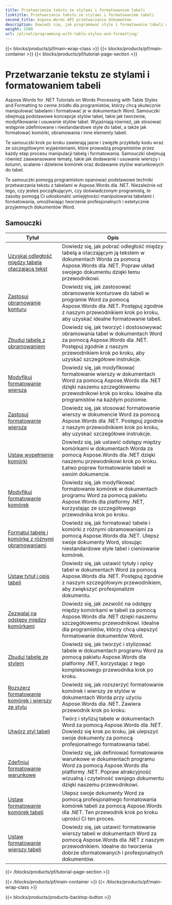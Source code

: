 ```yaml
---
title: Przetwarzanie tekstu ze stylami i formatowaniem tabeli
linktitle: Przetwarzanie tekstu ze stylami i formatowaniem tabeli
second_title: Aspose.Words API przetwarzania dokumentów
description: Dowiedz się, jak programować style i formatowanie tabeli w Aspose.Words dla .NET. Dowiedz się, jak stosować wstępnie zdefiniowane style, dostosowywać formatowanie komórek, obramowania i wiele więcej dzięki samouczkom krok po kroku i przykładowemu kodowi w języku C#.
weight: 1580
url: /pl/net/programming-with-table-styles-and-formatting/
---
```


{{< blocks/products/pf/main-wrap-class >}}
{{< blocks/products/pf/main-container >}}
{{< blocks/products/pf/tutorial-page-section >}}

# Przetwarzanie tekstu ze stylami i formatowaniem tabeli

Aspose.Words for .NET Tutorials on Words Processing with Table Styles and Formatting to cenne źródło dla programistów, którzy chcą skutecznie manipulować tabelami i formatować je w dokumentach Word. Samouczki obejmują podstawowe koncepcje stylów tabel, takie jak tworzenie, modyfikowanie i usuwanie stylów tabel. Wyjaśniają również, jak stosować wstępnie zdefiniowane i niestandardowe style do tabel, a także jak formatować komórki, obramowania i inne elementy tabeli.

Te samouczki krok po kroku zawierają jasne i zwięzłe przykłady kodu wraz ze szczegółowymi wyjaśnieniami, które prowadzą programistów przez każdy etap procesu manipulacji tabelą i formatowania. Samouczki obejmują również zaawansowane tematy, takie jak dodawanie i usuwanie wierszy i kolumn, scalanie i dzielenie komórek oraz dodawanie stylów warunkowych do tabel.

Te samouczki pomogą programistom opanować podstawowe techniki przetwarzania tekstu z tabelami w Aspose.Words dla .NET. Niezależnie od tego, czy jesteś początkującym, czy doświadczonym programistą, te zasoby pomogą Ci udoskonalić umiejętności manipulowania tabelami i formatowania, umożliwiając tworzenie profesjonalnych i estetycznie przyjemnych dokumentów Word.

 ## Samouczki
| Tytuł | Opis |
| --- | --- |
| [Uzyskaj odległość między tabelą otaczającą tekst](./get-distance-between-table-surrounding-text/) | Dowiedz się, jak pobrać odległość między tabelą a otaczającym ją tekstem w dokumentach Worda za pomocą Aspose.Words dla .NET. Popraw układ swojego dokumentu dzięki temu przewodnikowi. |
| [Zastosuj obramowanie konturu](./apply-outline-border/) | Dowiedz się, jak zastosować obramowanie konturowe do tabeli w programie Word za pomocą Aspose.Words dla .NET. Postępuj zgodnie z naszym przewodnikiem krok po kroku, aby uzyskać idealne formatowanie tabeli. |
| [Zbuduj tabelę z obramowaniem](./build-table-with-borders/) | Dowiedz się, jak tworzyć i dostosowywać obramowania tabel w dokumentach Word za pomocą Aspose.Words dla .NET. Postępuj zgodnie z naszym przewodnikiem krok po kroku, aby uzyskać szczegółowe instrukcje. |
| [Modyfikuj formatowanie wiersza](./modify-row-formatting/) | Dowiedz się, jak modyfikować formatowanie wierszy w dokumentach Word za pomocą Aspose.Words dla .NET dzięki naszemu szczegółowemu przewodnikowi krok po kroku. Idealne dla programistów na każdym poziomie. |
| [Zastosuj formatowanie wiersza](./apply-row-formatting/) | Dowiedz się, jak stosować formatowanie wierszy w dokumencie Word za pomocą Aspose.Words dla .NET. Postępuj zgodnie z naszym przewodnikiem krok po kroku, aby uzyskać szczegółowe instrukcje. |
| [Ustaw wypełnienie komórki](./set-cell-padding/) | Dowiedz się, jak ustawić odstępy między komórkami w dokumentach Worda za pomocą Aspose.Words dla .NET dzięki naszemu przewodnikowi krok po kroku. Łatwo popraw formatowanie tabeli w swoim dokumencie. |
| [Modyfikuj formatowanie komórek](./modify-cell-formatting/) | Dowiedz się, jak modyfikować formatowanie komórek w dokumentach programu Word za pomocą pakietu Aspose.Words dla platformy .NET, korzystając ze szczegółowego przewodnika krok po kroku. |
| [Formatuj tabelę i komórkę z różnymi obramowaniami](./format-table-and-cell-with-different-borders/) | Dowiedz się, jak formatować tabele i komórki z różnymi obramowaniami za pomocą Aspose.Words dla .NET. Ulepsz swoje dokumenty Word, stosując niestandardowe style tabel i cieniowanie komórek. |
| [Ustaw tytuł i opis tabeli](./set-table-title-and-description/) | Dowiedz się, jak ustawić tytuły i opisy tabel w dokumentach Word za pomocą Aspose.Words dla .NET. Postępuj zgodnie z naszym szczegółowym przewodnikiem, aby zwiększyć profesjonalizm dokumentu. |
| [Zezwalaj na odstępy między komórkami](./allow-cell-spacing/) | Dowiedz się, jak zezwolić na odstępy między komórkami w tabeli za pomocą Aspose.Words dla .NET dzięki naszemu szczegółowemu przewodnikowi. Idealne dla programistów, którzy chcą ulepszyć formatowanie dokumentów Word. |
| [Zbuduj tabelę ze stylem](./build-table-with-style/) | Dowiedz się, jak tworzyć i stylizować tabele w dokumentach programu Word za pomocą pakietu Aspose.Words dla platformy .NET, korzystając z tego kompleksowego przewodnika krok po kroku. |
| [Rozszerz formatowanie komórek i wierszy ze stylu](./expand-formatting-on-cells-and-row-from-style/) | Dowiedz się, jak rozszerzyć formatowanie komórek i wierszy ze stylów w dokumentach Worda przy użyciu Aspose.Words dla .NET. Zawiera przewodnik krok po kroku. |
| [Utwórz styl tabeli](./create-table-style/) | Twórz i stylizuj tabele w dokumentach Word za pomocą Aspose.Words dla .NET. Dowiedz się krok po kroku, jak ulepszyć swoje dokumenty za pomocą profesjonalnego formatowania tabel. |
| [Zdefiniuj formatowanie warunkowe](./define-conditional-formatting/) | Dowiedz się, jak definiować formatowanie warunkowe w dokumentach programu Word za pomocą Aspose.Words dla platformy .NET. Popraw atrakcyjność wizualną i czytelność swojego dokumentu dzięki naszemu przewodnikowi. |
| [Ustaw formatowanie komórek tabeli](./set-table-cell-formatting/) | Ulepsz swoje dokumenty Word za pomocą profesjonalnego formatowania komórek tabeli za pomocą Aspose.Words dla .NET. Ten przewodnik krok po kroku uprości Ci ten proces. |
| [Ustaw formatowanie wierszy tabeli](./set-table-row-formatting/) | Dowiedz się, jak ustawić formatowanie wierszy tabeli w dokumentach Word za pomocą Aspose.Words dla .NET z naszym przewodnikiem. Idealne do tworzenia dobrze sformatowanych i profesjonalnych dokumentów. |
{{< /blocks/products/pf/tutorial-page-section >}}

{{< /blocks/products/pf/main-container >}}
{{< /blocks/products/pf/main-wrap-class >}}

{{< blocks/products/products-backtop-button >}}
